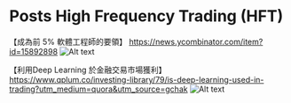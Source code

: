 # Posts High Frequency Trading (HFT)
【成為前 5% 軟體工程師的要領】
https://news.ycombinator.com/item?id=15892898
![Alt text](https://s3.amazonaws.com/GoRoost-Heroku/wp-content/uploads/2014/08/hacker-news.jpg)

【利用Deep Learning 於金融交易市場獲利】
https://www.qplum.co/investing-library/79/is-deep-learning-used-in-trading?utm_medium=quora&utm_source=gchak
![Alt text](https://imagizer.imageshack.com/v2/xq90/922/dmLmFH.jpg)
